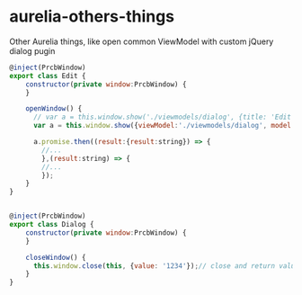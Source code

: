 # aurelia-others-things
Other Aurelia things, like open common ViewModel with custom jQuery dialog pugin


```javascript
@inject(PrcbWindow)
export class Edit {
    constructor(private window:PrcbWindow) {
    }

    openWindow() {
	  // var a = this.window.show('./viewmodels/dialog', {title: 'Edit ViewModel title ...'});
      var a = this.window.show({viewModel:'./viewmodels/dialog', model: {args0:1,args1:2}}, {title: 'Edit ViewModel title ...'});

      a.promise.then((result:{result:string}) => {
		//...
        },(result:string) => {
		//...
        });
    }
}


@inject(PrcbWindow)
export class Dialog {
    constructor(private window:PrcbWindow) {
    }

    closeWindow() {
	  this.window.close(this, {value: '1234'});// close and return value ...
    }
}
```